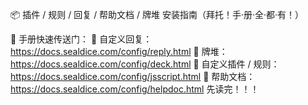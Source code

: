 📦 插件 / 规则 / 回复 / 帮助文档 / 牌堆 安装指南（拜托！手·册·全·都·有！）

📖 手册快速传送门：
🔹 自定义回复：https://docs.sealdice.com/config/reply.html
🔹 牌堆：https://docs.sealdice.com/config/deck.html
🔹 自定义插件 / 规则：https://docs.sealdice.com/config/jsscript.html
🔹 帮助文档：https://docs.sealdice.com/config/helpdoc.html
先读完！！！